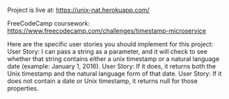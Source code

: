Project is live at: https://unix-nat.herokuapp.com/

FreeCodeCamp coursework: https://www.freecodecamp.com/challenges/timestamp-microservice

Here are the specific user stories you should implement for this project:
User Story: I can pass a string as a parameter, and it will check to see whether that string contains either a unix timestamp or a natural language date (example: January 1, 2016).
User Story: If it does, it returns both the Unix timestamp and the natural language form of that date.
User Story: If it does not contain a date or Unix timestamp, it returns null for those properties.